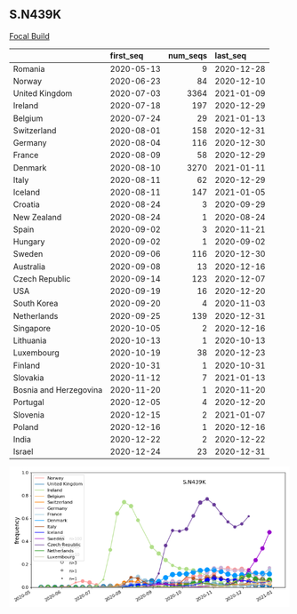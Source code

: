 

## S.N439K
[Focal Build](https://nextstrain.org/groups/neherlab/ncov/S.N439K?f_region=Europe)

|                        | first_seq   |   num_seqs | last_seq   |
|:-----------------------|:------------|-----------:|:-----------|
| Romania                | 2020-05-13  |          9 | 2020-12-28 |
| Norway                 | 2020-06-23  |         84 | 2020-12-10 |
| United Kingdom         | 2020-07-03  |       3364 | 2021-01-09 |
| Ireland                | 2020-07-18  |        197 | 2020-12-29 |
| Belgium                | 2020-07-24  |         29 | 2021-01-13 |
| Switzerland            | 2020-08-01  |        158 | 2020-12-31 |
| Germany                | 2020-08-04  |        116 | 2020-12-30 |
| France                 | 2020-08-09  |         58 | 2020-12-29 |
| Denmark                | 2020-08-10  |       3270 | 2021-01-11 |
| Italy                  | 2020-08-11  |         62 | 2020-12-29 |
| Iceland                | 2020-08-11  |        147 | 2021-01-05 |
| Croatia                | 2020-08-24  |          3 | 2020-09-29 |
| New Zealand            | 2020-08-24  |          1 | 2020-08-24 |
| Spain                  | 2020-09-02  |          3 | 2020-11-21 |
| Hungary                | 2020-09-02  |          1 | 2020-09-02 |
| Sweden                 | 2020-09-06  |        116 | 2020-12-30 |
| Australia              | 2020-09-08  |         13 | 2020-12-16 |
| Czech Republic         | 2020-09-14  |        123 | 2020-12-07 |
| USA                    | 2020-09-19  |         16 | 2020-12-20 |
| South Korea            | 2020-09-20  |          4 | 2020-11-03 |
| Netherlands            | 2020-09-25  |        139 | 2020-12-31 |
| Singapore              | 2020-10-05  |          2 | 2020-12-16 |
| Lithuania              | 2020-10-13  |          1 | 2020-10-13 |
| Luxembourg             | 2020-10-19  |         38 | 2020-12-23 |
| Finland                | 2020-10-31  |          1 | 2020-10-31 |
| Slovakia               | 2020-11-12  |          7 | 2021-01-13 |
| Bosnia and Herzegovina | 2020-11-20  |          1 | 2020-11-20 |
| Portugal               | 2020-12-05  |          4 | 2020-12-20 |
| Slovenia               | 2020-12-15  |          2 | 2021-01-07 |
| Poland                 | 2020-12-16  |          1 | 2020-12-16 |
| India                  | 2020-12-22  |          2 | 2020-12-22 |
| Israel                 | 2020-12-24  |         23 | 2020-12-31 |

![Overall trends S.N439K](/overall_trends_figures/overall_trends_S.N439K.png)